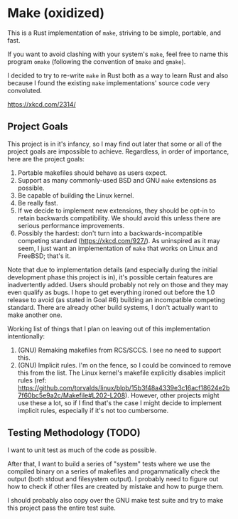 # Make (oxidized)

This is a Rust implementation of `make`, striving to be simple, portable, and fast.

If you want to avoid clashing with your system's `make`, feel free to name this program `omake`
(following the convention of `bmake` and `gmake`).

I decided to try to re-write `make` in Rust both as a way to learn Rust and also because I found the
existing `make` implementations' source code very convoluted.

https://xkcd.com/2314/

## Project Goals

This project is in it's infancy, so I may find out later that some or all of the project goals are
impossible to achieve. Regardless, in order of importance, here are the project goals:

1. Portable makefiles should behave as users expect.
2. Support as many commonly-used BSD and GNU `make` extensions as possible.
3. Be capable of building the Linux kernel.
4. Be really fast.
5. If we decide to implement new extensions, they should be opt-in to retain backwards
   compatibility. We should avoid this unless there are serious performance improvements.
6. Possibly the hardest: don't turn into a backwards-incompatible competing standard
   (https://xkcd.com/927/). As uninspired as it may seem, I just want an implementation of `make`
   that works on Linux and FreeBSD; that's it.

Note that due to implementation details (and especially during the initial development phase this
project is in), it's possible certain features are inadvertently added. Users should probably not
rely on those and they may even qualify as bugs. I hope to get everything ironed out before the 1.0
release to avoid (as stated in Goal #6) building an incompatible competing standard. There are
already other build systems, I don't actually want to make another one.

Working list of things that I plan on leaving out of this implementation intentionally:
1. (GNU) Remaking makefiles from RCS/SCCS. I see no need to support this.
2. (GNU) Implicit rules. I'm on the fence, so I could be convinced to remove this from the list. The
   Linux kernel's makefile explicitly disables implicit rules (ref:
   https://github.com/torvalds/linux/blob/15b3f48a4339e3c16acf18624e2b7f60bc5e9a2c/Makefile#L202-L208).
   However, other projects might use these a lot, so if I find that's the case I might decide to
   implement implicit rules, especially if it's not too cumbersome.

## Testing Methodology (TODO)

I want to unit test as much of the code as possible.

After that, I want to build a series of "system" tests where we use the compiled binary on a series
of makefiles and progammatically check the output (both stdout and filesystem output). I probably
need to figure out how to check if other files are created by mistake and how to purge them.

I should probably also copy over the GNU make test suite and try to make this project pass the
entire test suite.